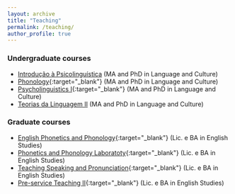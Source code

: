 ```yaml
---
layout: archive
title: "Teaching"
permalink: /teaching/
author_profile: true
---
```



### Undergraduate courses

- [Introdução à Psicolinguística](https://kupske.github.io/quant-data-analysis) (MA and PhD in Language and Culture)
- [Phonology](http://kupske.github.io/files/FonSupra-programa-2021.2.pdf){:target="_blank"} (MA and PhD in Language and Culture)
- [Psycholinguistics I](http://kupske.github.io/files/FonSupra-programa-2021.2.pdf){:target="_blank"} (MA and PhD in Language and Culture)
- [Teorias da Linguagem II](https://kupske.github.io/quant-data-analysis) (MA and PhD in Language and Culture)


### Graduate courses

- [English Phonetics and Phonology](http://){:target="_blank"} (Lic. e BA in English Studies)
- [Phonetics and Phonology Laboratoty](http://){:target="_blank"} (Lic. e BA in English Studies)
- [Teaching Speaking and Pronunciation](http://){:target="_blank"} (Lic. e BA in English Studies)
- [Pre-service Teaching II](http://){:target="_blank"} (Lic. e BA in English Studies)

<!--

{% include base_path %}

{% for post in site.teaching reversed %}
  {% include archive-single.html %}
{% endfor %}

-->
